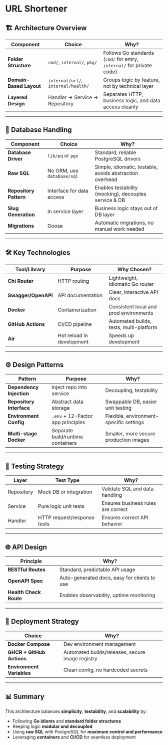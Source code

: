 # URL Shortener

## 🏗️ Architecture Overview

| Component               | Choice                              | Why?                                                                  |
| ----------------------- | ----------------------------------- | --------------------------------------------------------------------- |
| **Folder Structure**    | `cmd/`, `internal/`, `pkg/`         | Follows Go standards (`cmd/` for entry, `internal/` for private code) |
| **Domain-Based Layout** | `internal/url/`, `internal/health/` | Groups logic by feature, not by technical layer                       |
| **Layered Design**      | Handler → Service → Repository      | Separates HTTP, business logic, and data access cleanly               |

---

## 💾 Database Handling

| Component              | Choice                     | Why?                                                     |
| ---------------------- | -------------------------- | -------------------------------------------------------- |
| **Database Driver**    | `lib/pq` or `pgx`          | Standard, reliable PostgreSQL drivers                    |
| **Raw SQL**            | No ORM, use `database/sql` | Simple, idiomatic, testable, avoids abstraction overhead |
| **Repository Pattern** | Interface for data access  | Enables testability (mocking), decouples service & DB    |
| **Slug Generation**    | In service layer           | Business logic stays out of DB layer                     |
| **Migrations**         | Goose                      | Automatic migrations, no manual work needed              |

---

## 🛠️ Key Technologies

| Tool/Library        | Purpose                   | Why Chosen?                             |
| ------------------- | ------------------------- | --------------------------------------- |
| **Chi Router**      | HTTP routing              | Lightweight, idiomatic Go router        |
| **Swagger/OpenAPI** | API documentation         | Clear, interactive API docs             |
| **Docker**          | Containerization          | Consistent local and prod environments  |
| **GitHub Actions**  | CI/CD pipeline            | Automated builds, tests, multi-platform |
| **Air**             | Hot reload in development | Speeds up development                   |

---

## ⚙️ Design Patterns

| Pattern                  | Purpose                           | Why?                                    |
| ------------------------ | --------------------------------- | --------------------------------------- |
| **Dependency Injection** | Inject repo into service          | Decoupling, testability                 |
| **Repository Interface** | Abstract data storage             | Swappable DB, easier unit testing       |
| **Environment Config**   | `.env` + 12-Factor app principles | Flexible, environment-specific settings |
| **Multi-stage Docker**   | Separate build/runtime containers | Smaller, more secure production images  |

---

## 🧪 Testing Strategy

| Layer      | Test Type                   | Why?                               |
| ---------- | --------------------------- | ---------------------------------- |
| Repository | Mock DB or integration      | Validate SQL and data handling     |
| Service    | Pure logic unit tests       | Ensures business rules are correct |
| Handler    | HTTP request/response tests | Ensures correct API behavior       |

---

## 🌐 API Design

| Principle              | Why?                                         |
| ---------------------- | -------------------------------------------- |
| **RESTful Routes**     | Standard, predictable API usage              |
| **OpenAPI Spec**       | Auto-generated docs, easy for clients to use |
| **Health Check Route** | Enables observability, uptime monitoring     |

---

## 🚢 Deployment Strategy

| Choice                    | Why?                                             |
| ------------------------- | ------------------------------------------------ |
| **Docker Compose**        | Dev environment management                       |
| **GHCR + GitHub Actions** | Automated builds/releases, secure image registry |
| **Environment Variables** | Clean config, no hardcoded secrets               |

---

## 📊 Summary

This architecture balances **simplicity**, **testability**, and **scalability** by:

- Following **Go idioms** and **standard folder structures**
- Keeping logic **modular and decoupled**
- Using **raw SQL** with PostgreSQL for **maximum control and performance**
- Leveraging **containers** and **CI/CD** for seamless deployment
